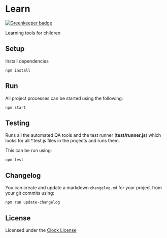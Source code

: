 # Learn

[![Greenkeeper badge](https://badges.greenkeeper.io/serby/homework-helper.svg)](https://greenkeeper.io/)

Learning tools for children

## Setup

Install dependencies

```
npm install
```

## Run

All project processes can be started using the following:

```
npm start
```

## Testing

Runs all the automated QA tools and the test runner (**test/runner.js**)
which looks for all *.test.js files in the projects and runs them.

This can be run using:

```
npm test
```

## Changelog

You can create and update a markdown `changelog.md` for your project from your
git commits using:

```
npm run update-changelog
```

## License
Licensed under the [Clock License](https://github.com/clocklimited/ClockLicense)
